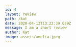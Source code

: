 ```yaml
---
id: 4
layout: review
path: /kat
date: 2020-04-13T13:22:39.039Z
message: I am a short review
author: Kat
image: assets/amelia.jpeg
---
```

